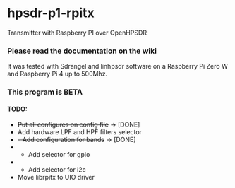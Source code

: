 # hpsdr-p1-rpitx

Transmitter with Raspberry PI over OpenHPSDR

### Please read the documentation on the wiki 

 It was tested with Sdrangel and linhpsdr software on a Raspberry Pi Zero W and Raspberry Pi 4 up to 500Mhz.

### This program is BETA

#### TODO:
- ~~Put all configures on config file~~ -> [DONE]
- Add hardware LPF and HPF filters selector
- ~~- Add configuration for bands~~ -> [DONE]
- - Add selector for gpio
- - Add selector for i2c
- Move librpitx to UIO driver
